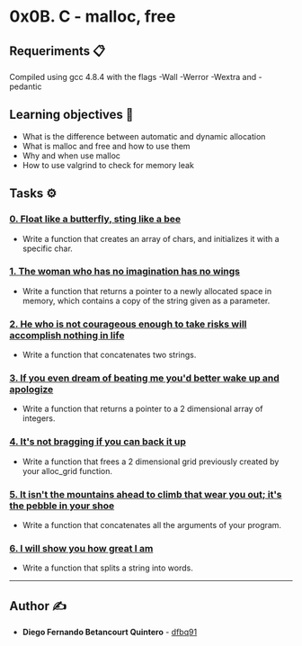 # 0x0B. C - malloc, free

## Requeriments 📋
Compiled using gcc 4.8.4 with the flags -Wall -Werror -Wextra and -pedantic

## Learning objectives 🚀
* What is the difference between automatic and dynamic allocation
* What is malloc and free and how to use them
* Why and when use malloc
* How to use valgrind to check for memory leak

## Tasks ⚙️
### [0. Float like a butterfly, sting like a bee](./0-create_array.c)
* Write a function that creates an array of chars, and initializes it with a specific char.


### [1. The woman who has no imagination has no wings](./1-strdup.c)
* Write a function that returns a pointer to a newly allocated space in memory, which contains a copy of the string given as a parameter.


### [2. He who is not courageous enough to take risks will accomplish nothing in life](./2-str_concat.c)
* Write a function that concatenates two strings.


### [3. If you even dream of beating me you'd better wake up and apologize](./3-alloc_grid.c)
* Write a function that returns a pointer to a 2 dimensional array of integers.


### [4. It's not bragging if you can back it up](./4-free_grid.c)
* Write a function that frees a 2 dimensional grid previously created by your alloc_grid function.


### [5. It isn't the mountains ahead to climb that wear you out; it's the pebble in your shoe](./5-argstostr.c)
* Write a function that concatenates all the arguments of your program.


### [6. I will show you how great I am](./100-strtow.c)
* Write a function that splits a string into words.

---

## Author ✍
* **Diego Fernando Betancourt Quintero** - [dfbq91](https://github.com/dfbq91)
